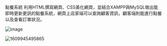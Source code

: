 點餐系統
利⽤HTML撰寫網⾴、CSS美化網⾴，並結合XAMPP與MySQL做出能即時更新更訊的點餐系統，網⾴上店家端可以查詢顧客資訊，顧客端則能進行點餐以及查看訂單狀況。

![image](https://github.com/cindy-lai0202/ordering-system/assets/72913466/571703c3-fa61-4897-9979-59813e4f6c8a)


![1609945495865](https://github.com/cindy-lai0202/ordering-system/assets/72913466/0aee5b53-d704-4730-a09f-d5c907b0cf3c)


